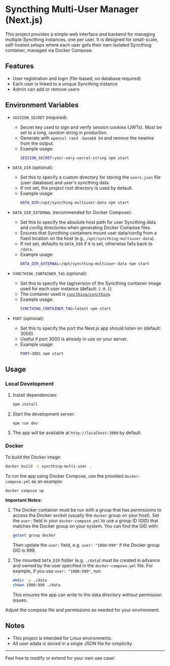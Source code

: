 # Syncthing Multi-User Manager (Next.js)

This project provides a simple web interface and backend for managing multiple Syncthing instances, one per user. It is designed for small-scale, self-hosted setups where each user gets their own isolated Syncthing container, managed via Docker Compose.

## Features
- User registration and login (file-based, no database required)
- Each user is linked to a unique Syncthing instance
- Admin can add or remove users

## Environment Variables
- `SESSION_SECRET` (required):
  - Secret key used to sign and verify session cookies (JWTs). Must be set to a long, random string in production.
  - Generate with `openssl rand -base64 64` and remove the newline from the output.
  - Example usage:
    ```sh
    SESSION_SECRET=your-very-secret-string npm start
    ```

- `DATA_DIR` (optional):
  - Set this to specify a custom directory for storing the `users.json` file (user database) and user's syncthing data.
  - If not set, the project root directory is used by default.
  - Example usage:
    ```sh
    DATA_DIR=/opt/syncthing-multiuser-data npm start
    ```

- `DATA_DIR_EXTERNAL` (recommended for Docker Compose):
  - Set this to specify the absolute host path for user Syncthing data and config directories when generating Docker Compose files.
  - Ensures that Syncthing containers mount user data/config from a fixed location on the host (e.g., `/opt/syncthing-multiuser-data`).
  - If not set, defaults to `DATA_DIR` if it is set, otherwise falls back to `/data`.
  - Example usage:
    ```sh
    DATA_DIR_EXTERNAL=/opt/syncthing-multiuser-data npm start
    ```

- `SYNCTHING_CONTAINER_TAG` (optional):
  - Set this to specify the tag/version of the Syncthing container image used for each user instance (default: `2.0.1`).
  - The container used is [`syncthing/syncthing`](https://hub.docker.com/r/syncthing/syncthing).
  - Example usage:
    ```sh
    SYNCTHING_CONTAINER_TAG=latest npm start
    ```

- `PORT` (optional):
  - Set this to specify the port the Next.js app should listen on (default: 3000).
  - Useful if port 3000 is already in use on your server.
  - Example usage:
    ```sh
    PORT=3001 npm start
    ```


## Usage

### Local Development
1. Install dependencies:
   ```sh
   npm install
   ```
2. Start the development server:
   ```sh
   npm run dev
   ```
3. The app will be available at `http://localhost:3000` by default.

### Docker
To build the Docker image:
```sh
docker build -t syncthing-multi-user .
```

To run the app using Docker Compose, use the provided `docker-compose.yml` as an example:
```sh
docker compose up
```

**Important Notes:**

1. The Docker container must be run with a group that has permissions to access the Docker socket (usually the `docker` group on your host). Set the `user:` field in your `docker-compose.yml` to use a group ID (GID) that matches the Docker group on your system. You can find the GID with:
   ```sh
   getent group docker
   ```
   Then update the `user:` field, e.g. `user: "1000:999"` if the Docker group GID is 999.

2. The mounted `DATA_DIR` folder (e.g. `./data`) must be created in advance and owned by the user specified in the `docker-compose.yml` file. For example, if you use `user: "1000:999"`, run:
   ```sh
   mkdir -p ./data
   chown 1000:999 ./data
   ```
   This ensures the app can write to the data directory without permission issues.

Adjust the compose file and permissions as needed for your environment.

## Notes
- This project is intended for Linux environments.
- All user adata is stored in a single JSON file for simplicity.

---

Feel free to modify or extend for your own use case!
